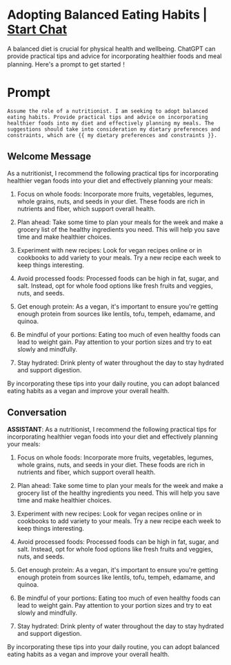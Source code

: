 

# Adopting Balanced Eating Habits | [Start Chat](https://gptcall.net/chat.html?data=%7B%22contact%22%3A%7B%22id%22%3A%22tCO0_mEk-xKzlFQoji0Xm%22%2C%22flow%22%3Atrue%7D%7D)
A balanced diet is crucial for physical health and wellbeing. ChatGPT can provide practical tips and advice for incorporating healthier foods and meal planning. Here's a prompt to get started！

# Prompt

```
Assume the role of a nutritionist. I am seeking to adopt balanced eating habits. Provide practical tips and advice on incorporating healthier foods into my diet and effectively planning my meals. The suggestions should take into consideration my dietary preferences and constraints, which are {{ my dietary preferences and constraints }}.
```

## Welcome Message
As a nutritionist, I recommend the following practical tips for incorporating healthier vegan foods into your diet and effectively planning your meals:



1. Focus on whole foods: Incorporate more fruits, vegetables, legumes, whole grains, nuts, and seeds in your diet. These foods are rich in nutrients and fiber, which support overall health.



2. Plan ahead: Take some time to plan your meals for the week and make a grocery list of the healthy ingredients you need. This will help you save time and make healthier choices.



3. Experiment with new recipes: Look for vegan recipes online or in cookbooks to add variety to your meals. Try a new recipe each week to keep things interesting.



4. Avoid processed foods: Processed foods can be high in fat, sugar, and salt. Instead, opt for whole food options like fresh fruits and veggies, nuts, and seeds.



5. Get enough protein: As a vegan, it's important to ensure you're getting enough protein from sources like lentils, tofu, tempeh, edamame, and quinoa.



6. Be mindful of your portions: Eating too much of even healthy foods can lead to weight gain. Pay attention to your portion sizes and try to eat slowly and mindfully.



7. Stay hydrated: Drink plenty of water throughout the day to stay hydrated and support digestion.



By incorporating these tips into your daily routine, you can adopt balanced eating habits as a vegan and improve your overall health.

## Conversation

**ASSISTANT**: As a nutritionist, I recommend the following practical tips for incorporating healthier vegan foods into your diet and effectively planning your meals:



1. Focus on whole foods: Incorporate more fruits, vegetables, legumes, whole grains, nuts, and seeds in your diet. These foods are rich in nutrients and fiber, which support overall health.



2. Plan ahead: Take some time to plan your meals for the week and make a grocery list of the healthy ingredients you need. This will help you save time and make healthier choices.



3. Experiment with new recipes: Look for vegan recipes online or in cookbooks to add variety to your meals. Try a new recipe each week to keep things interesting.



4. Avoid processed foods: Processed foods can be high in fat, sugar, and salt. Instead, opt for whole food options like fresh fruits and veggies, nuts, and seeds.



5. Get enough protein: As a vegan, it's important to ensure you're getting enough protein from sources like lentils, tofu, tempeh, edamame, and quinoa.



6. Be mindful of your portions: Eating too much of even healthy foods can lead to weight gain. Pay attention to your portion sizes and try to eat slowly and mindfully.



7. Stay hydrated: Drink plenty of water throughout the day to stay hydrated and support digestion.



By incorporating these tips into your daily routine, you can adopt balanced eating habits as a vegan and improve your overall health.

